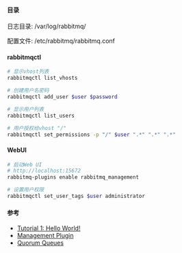 #### 目录

日志目录: /var/log/rabbitmq/

配置文件: /etc/rabbitmq/rabbitmq.conf

#### rabbitmqctl

```bash
# 显示vhost列表
rabbitmqctl list_vhosts

# 创建用户名密码
rabbitmqctl add_user $user $password

# 显示用户列表
rabbitmqctl list_users

# 用户授权给vhost "/"
rabbitmqctl set_permissions -p "/" $user ".*" ".*" ".*"
```

#### WebUI
```bash
# 启动Web UI
# http://localhost:15672
rabbitmq-plugins enable rabbitmq_management

# 设置用户权限
rabbitmqctl set_user_tags $user administrator
```

#### 参考

* [Tutorial 1: Hello World!](https://www.rabbitmq.com/tutorials/tutorial-one-python.html)
* [Management Plugin](https://www.rabbitmq.com/management.html)
* [Quorum Queues](https://www.rabbitmq.com/quorum-queues.html#configuration)